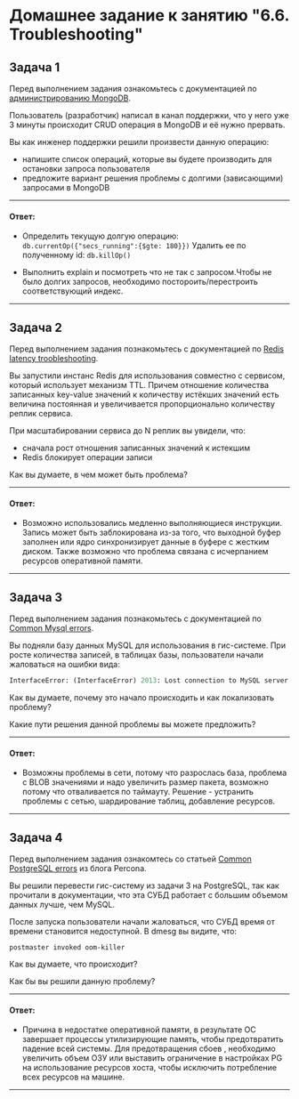 # Домашнее задание к занятию "6.6. Troubleshooting"

## Задача 1

Перед выполнением задания ознакомьтесь с документацией по [администрированию MongoDB](https://docs.mongodb.com/manual/administration/).

Пользователь (разработчик) написал в канал поддержки, что у него уже 3 минуты происходит CRUD операция в MongoDB и её 
нужно прервать. 

Вы как инженер поддержки решили произвести данную операцию:
- напишите список операций, которые вы будете производить для остановки запроса пользователя
- предложите вариант решения проблемы с долгими (зависающими) запросами в MongoDB

---

#### Ответ:

- Определить текущую долгую операцию:
`db.currentOp({"secs_running":{$gte: 180}})`
Удалить ее по полученному id:
`db.killOp()`

- Выполнить explain и посмотреть что не так с запросом.Чтобы не было долгих запросов, необходимо постороить/перестроить соответствующий индекс.

---

## Задача 2

Перед выполнением задания познакомьтесь с документацией по [Redis latency troobleshooting](https://redis.io/topics/latency).

Вы запустили инстанс Redis для использования совместно с сервисом, который использует механизм TTL. 
Причем отношение количества записанных key-value значений к количеству истёкших значений есть величина постоянная и
увеличивается пропорционально количеству реплик сервиса. 

При масштабировании сервиса до N реплик вы увидели, что:
- сначала рост отношения записанных значений к истекшим
- Redis блокирует операции записи

Как вы думаете, в чем может быть проблема?

---
#### Ответ:
 
- Возможно использовались медленно выполняющиеся инструкции. Запись может быть заблокирована из-за того, что выходной буфер заполнен или ядро синхронизирует данные в буфере с жестким диском. Также возможно что проблема связана с исчерпанием ресурсов оперативной памяти.

---


## Задача 3

Перед выполнением задания познакомьтесь с документацией по [Common Mysql errors](https://dev.mysql.com/doc/refman/8.0/en/common-errors.html).

Вы подняли базу данных MySQL для использования в гис-системе. При росте количества записей, в таблицах базы,
пользователи начали жаловаться на ошибки вида:
```python
InterfaceError: (InterfaceError) 2013: Lost connection to MySQL server during query u'SELECT..... '
```

Как вы думаете, почему это начало происходить и как локализовать проблему?

Какие пути решения данной проблемы вы можете предложить?

---
#### Ответ:

- Возможны проблемы в сети, потому что разрослась база, проблема с BLOB значениями и надо увеличить размер пакета, возможно потому что отваливается по таймауту. Решение - устранить проблемы с сетью, шардирование таблиц, добавление ресурсов.

---

## Задача 4

Перед выполнением задания ознакомтесь со статьей [Common PostgreSQL errors](https://www.percona.com/blog/2020/06/05/10-common-postgresql-errors/) из блога Percona.

Вы решили перевести гис-систему из задачи 3 на PostgreSQL, так как прочитали в документации, что эта СУБД работает с большим объемом данных лучше, чем MySQL.

После запуска пользователи начали жаловаться, что СУБД время от времени становится недоступной. В dmesg вы видите, что:

`postmaster invoked oom-killer`

Как вы думаете, что происходит?

Как бы вы решили данную проблему?

---

#### Ответ:

- Причина в недостатке оперативной памяти, в результате ОС завершает процессы утилизирующие память, чтобы предотвратить падение всей системы. Для предотвращения сбоев , необходимо увеличить объем ОЗУ или выставить ограничение в настройках PG на использование ресурсов хоста, чтобы исключить потребление всех ресурсов на машине.

---
